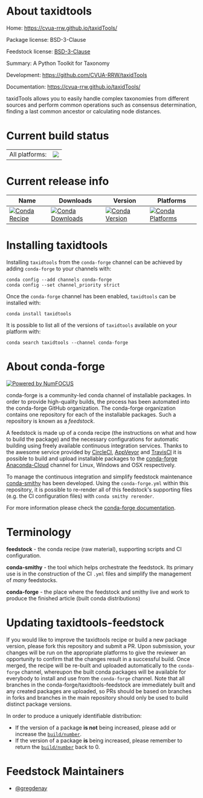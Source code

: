 About taxidtools
================

Home: https://cvua-rrw.github.io/taxidTools/

Package license: BSD-3-Clause

Feedstock license: [BSD-3-Clause](https://github.com/conda-forge/taxidtools-feedstock/blob/master/LICENSE.txt)

Summary: A Python Toolkit for Taxonomy

Development: https://github.com/CVUA-RRW/taxidTools

Documentation: https://cvua-rrw.github.io/taxidTools/

taxidTools allows you to easily handle complex taxonomies
from different sources and perform common operations such
as consensus determination, finding a last common ancestor
or calculating node distances.


Current build status
====================


<table><tr><td>All platforms:</td>
    <td>
      <a href="https://dev.azure.com/conda-forge/feedstock-builds/_build/latest?definitionId=14564&branchName=master">
        <img src="https://dev.azure.com/conda-forge/feedstock-builds/_apis/build/status/taxidtools-feedstock?branchName=master">
      </a>
    </td>
  </tr>
</table>

Current release info
====================

| Name | Downloads | Version | Platforms |
| --- | --- | --- | --- |
| [![Conda Recipe](https://img.shields.io/badge/recipe-taxidtools-green.svg)](https://anaconda.org/conda-forge/taxidtools) | [![Conda Downloads](https://img.shields.io/conda/dn/conda-forge/taxidtools.svg)](https://anaconda.org/conda-forge/taxidtools) | [![Conda Version](https://img.shields.io/conda/vn/conda-forge/taxidtools.svg)](https://anaconda.org/conda-forge/taxidtools) | [![Conda Platforms](https://img.shields.io/conda/pn/conda-forge/taxidtools.svg)](https://anaconda.org/conda-forge/taxidtools) |

Installing taxidtools
=====================

Installing `taxidtools` from the `conda-forge` channel can be achieved by adding `conda-forge` to your channels with:

```
conda config --add channels conda-forge
conda config --set channel_priority strict
```

Once the `conda-forge` channel has been enabled, `taxidtools` can be installed with:

```
conda install taxidtools
```

It is possible to list all of the versions of `taxidtools` available on your platform with:

```
conda search taxidtools --channel conda-forge
```


About conda-forge
=================

[![Powered by
NumFOCUS](https://img.shields.io/badge/powered%20by-NumFOCUS-orange.svg?style=flat&colorA=E1523D&colorB=007D8A)](https://numfocus.org)

conda-forge is a community-led conda channel of installable packages.
In order to provide high-quality builds, the process has been automated into the
conda-forge GitHub organization. The conda-forge organization contains one repository
for each of the installable packages. Such a repository is known as a *feedstock*.

A feedstock is made up of a conda recipe (the instructions on what and how to build
the package) and the necessary configurations for automatic building using freely
available continuous integration services. Thanks to the awesome service provided by
[CircleCI](https://circleci.com/), [AppVeyor](https://www.appveyor.com/)
and [TravisCI](https://travis-ci.com/) it is possible to build and upload installable
packages to the [conda-forge](https://anaconda.org/conda-forge)
[Anaconda-Cloud](https://anaconda.org/) channel for Linux, Windows and OSX respectively.

To manage the continuous integration and simplify feedstock maintenance
[conda-smithy](https://github.com/conda-forge/conda-smithy) has been developed.
Using the ``conda-forge.yml`` within this repository, it is possible to re-render all of
this feedstock's supporting files (e.g. the CI configuration files) with ``conda smithy rerender``.

For more information please check the [conda-forge documentation](https://conda-forge.org/docs/).

Terminology
===========

**feedstock** - the conda recipe (raw material), supporting scripts and CI configuration.

**conda-smithy** - the tool which helps orchestrate the feedstock.
                   Its primary use is in the construction of the CI ``.yml`` files
                   and simplify the management of *many* feedstocks.

**conda-forge** - the place where the feedstock and smithy live and work to
                  produce the finished article (built conda distributions)


Updating taxidtools-feedstock
=============================

If you would like to improve the taxidtools recipe or build a new
package version, please fork this repository and submit a PR. Upon submission,
your changes will be run on the appropriate platforms to give the reviewer an
opportunity to confirm that the changes result in a successful build. Once
merged, the recipe will be re-built and uploaded automatically to the
`conda-forge` channel, whereupon the built conda packages will be available for
everybody to install and use from the `conda-forge` channel.
Note that all branches in the conda-forge/taxidtools-feedstock are
immediately built and any created packages are uploaded, so PRs should be based
on branches in forks and branches in the main repository should only be used to
build distinct package versions.

In order to produce a uniquely identifiable distribution:
 * If the version of a package **is not** being increased, please add or increase
   the [``build/number``](https://docs.conda.io/projects/conda-build/en/latest/resources/define-metadata.html#build-number-and-string).
 * If the version of a package **is** being increased, please remember to return
   the [``build/number``](https://docs.conda.io/projects/conda-build/en/latest/resources/define-metadata.html#build-number-and-string)
   back to 0.

Feedstock Maintainers
=====================

* [@gregdenay](https://github.com/gregdenay/)

